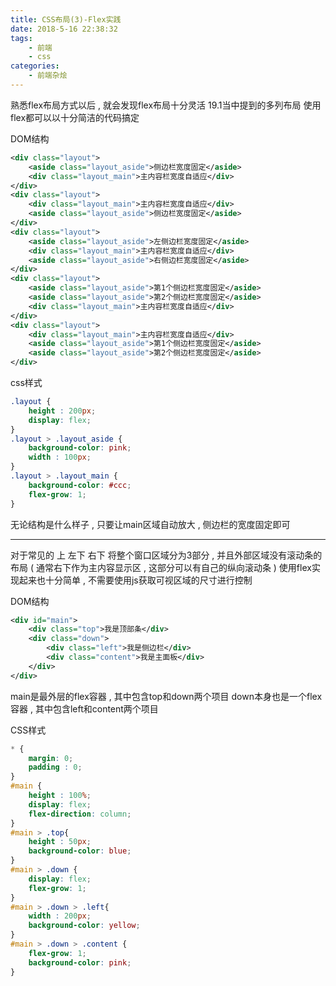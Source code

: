 ```yaml
---
title: CSS布局(3)-Flex实践
date: 2018-5-16 22:38:32
tags: 
	- 前端
	- css
categories: 
	- 前端杂烩
---
```



熟悉flex布局方式以后 , 就会发现flex布局十分灵活
19.1当中提到的多列布局
使用flex都可以以十分简洁的代码搞定
<!-- more -->
DOM结构
```xml
<div class="layout">
    <aside class="layout_aside">侧边栏宽度固定</aside>
    <div class="layout_main">主内容栏宽度自适应</div>
</div>
<div class="layout">
    <div class="layout_main">主内容栏宽度自适应</div>
    <aside class="layout_aside">侧边栏宽度固定</aside>
</div>
<div class="layout">
    <aside class="layout_aside">左侧边栏宽度固定</aside>
    <div class="layout_main">主内容栏宽度自适应</div>
    <aside class="layout_aside">右侧边栏宽度固定</aside>
</div>
<div class="layout">
    <aside class="layout_aside">第1个侧边栏宽度固定</aside>
    <aside class="layout_aside">第2个侧边栏宽度固定</aside>
    <div class="layout_main">主内容栏宽度自适应</div>
</div>
<div class="layout">
    <div class="layout_main">主内容栏宽度自适应</div>
    <aside class="layout_aside">第1个侧边栏宽度固定</aside>
    <aside class="layout_aside">第2个侧边栏宽度固定</aside>
</div>
```

css样式
```css
.layout {
	height : 200px;
	display: flex;
}
.layout > .layout_aside {
	background-color: pink;
	width : 100px;
}
.layout > .layout_main {
	background-color: #ccc;
	flex-grow: 1;
}
```
无论结构是什么样子 , 只要让main区域自动放大 , 侧边栏的宽度固定即可

---
对于常见的 上 左下 右下 将整个窗口区域分为3部分 , 并且外部区域没有滚动条的布局 ( 通常右下作为主内容显示区 , 这部分可以有自己的纵向滚动条 )
使用flex实现起来也十分简单 , 不需要使用js获取可视区域的尺寸进行控制

DOM结构
```xml
<div id="main">
	<div class="top">我是顶部条</div>
	<div class="down">
		<div class="left">我是侧边栏</div>
		<div class="content">我是主面板</div>
	</div>
</div>
```
main是最外层的flex容器 , 其中包含top和down两个项目
down本身也是一个flex容器 , 其中包含left和content两个项目

CSS样式
```css
* {
	margin: 0;
	padding : 0;
}
#main {
	height : 100%;
	display: flex;
	flex-direction: column;
}
#main > .top{
	height : 50px;
	background-color: blue;
}
#main > .down {
	display: flex;
	flex-grow: 1;
}
#main > .down > .left{
	width : 200px;
	background-color: yellow;
}
#main > .down > .content {
	flex-grow: 1;
	background-color: pink;
}
```